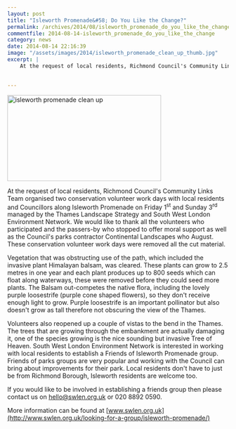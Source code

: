 ```yaml
---
layout: post
title: "Isleworth Promenade&#58; Do You Like the Change?"
permalink: /archives/2014/08/isleworth_promenade_do_you_like_the_change.html
commentfile: 2014-08-14-isleworth_promenade_do_you_like_the_change
category: news
date: 2014-08-14 22:16:39
image: "/assets/images/2014/isleworth_promenade_clean_up_thumb.jpg"
excerpt: |
    At the request of local residents, Richmond Council's Community Links Team organised two conservation volunteer work days with local residents and Councillors along Isleworth Promenade on Friday 1<sup>st</sup> and Sunday 3<sup>rd</sup> managed by the Thames Landscape Strategy and South West London Environment Network. We would like to thank all the volunteers who participated and the passers-by who stopped to offer moral support as well as the Council's parks contractor Continental Landscapes who  August. These conservation volunteer work days were removed all the cut material.
    

---
```


<a href="/assets/images/2014/isleworth_promenade_clean_up.jpg" title="See larger version of - isleworth promenade clean up"><img src="/assets/images/2014/isleworth_promenade_clean_up_thumb.jpg" width="350" height="196" alt="isleworth promenade clean up" class="photo center" /></a>

At the request of local residents, Richmond Council's Community Links Team organised two conservation volunteer work days with local residents and Councillors along Isleworth Promenade on Friday 1<sup>st</sup> and Sunday 3<sup>rd</sup> managed by the Thames Landscape Strategy and South West London Environment Network. We would like to thank all the volunteers who participated and the passers-by who stopped to offer moral support as well as the Council's parks contractor Continental Landscapes who August. These conservation volunteer work days were removed all the cut material.

Vegetation that was obstructing use of the path, which included the invasive plant Himalayan balsam, was cleared. These plants can grow to 2.5 metres in one year and each plant produces up to 800 seeds which can float along waterways, these were removed before they could seed more plants. The Balsam out-competes the native flora, including the lovely purple loosestrife (purple cone shaped flowers), so they don't receive enough light to grow. Purple loosestrife is an important pollinator but also doesn't grow as tall therefore not obscuring the view of the Thames.

Volunteers also reopened up a couple of vistas to the bend in the Thames. The trees that are growing through the embankment are actually damaging it, one of the species growing is the nice sounding but invasive Tree of Heaven. South West London Environment Network is interested in working with local residents to establish a Friends of Isleworth Promenade group. Friends of parks groups are very popular and working with the Council can bring about improvements for their park. Local residents don't have to just be from Richmond Borough, Isleworth residents are welcome too.

If you would like to be involved in establishing a friends group then please contact us on <hello@swlen.org.uk> or 020 8892 0590.

More information can be found at [www.swlen.org.uk](http://www.swlen.org.uk/looking-for-a-group/isleworth-promenade/)
